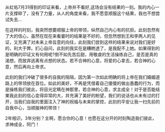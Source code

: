 从虹佑7月31得到的印证来看，上帝并不看好,这场会没有结果的一刻。我的内心一片支撑碎了，没有了力量，从人的角度来看，我不愿意顺服这个结果，我也不想尝试失去...

在这样的时刻，我突然想要顺服上帝的带领，纵然自己内心有的抗拒。此刻忽然有了大的信心，虽然在现在来看霎时的结果是不好的，但忽然想到王和李两人的见证，又充满了对未来上帝旨意的向往，此刻我们尝到这样的结果来说对我们是好的，利大于弊。扪心自问，此刻的我实在是糟糕透了，是我配不上她。如果得到的是明确的印证又有何用呢?倒不如先苦后甜，用敬虔的生活操练自己，是否是真的渴想，而放弃逃离有点想的状态。若不合神的心意，将爱的心拿去，若合神的心意，然后再向上帝求。

此刻的我们冲破了很多的自我的阻隔，因为第一次如此明确的将上帝在我们婚姻道路上的带领放在首位。如此的美好，不再是凭借着自己傻傻的做出愚蠢的行为，而是操练我们彼此，将目光定睛在神那里，若合神的心意，求主成全！对于是否能结果我此刻的信心变得异常的大，并充满了美好的盼望，我们的说话也从未有过的打开，当我们自我的里面注入了神的祝福与未来的掌控，此刻的平安让我一扫先前的自我中心，当顺服神的带领！

2年相识，3年分别？主啊，愿合你的心意！也愿在这分开的时刻陶造我们彼此，求神成全，阿门！